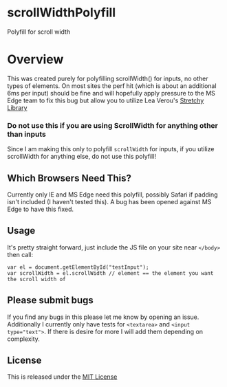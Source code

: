 # scrollWidthPolyfill
Polyfill for scroll width

Overview
==================
This was created purely for polyfilling scrollWidth() for inputs, no other types of elements. On most sites the perf hit (which is about an additional 6ms per input) should be fine and will hopefully apply pressure to the MS Edge team to fix this bug but allow you to utilize Lea Verou's [Stretchy Library](http://leaverou.github.io/stretchy/)

### Do not use this if you are using ScrollWidth for anything other than inputs

Since I am making this only to polyfill `scrollWidth` for inputs, if you utilize scrollWidth for anything else, do not use this polyfill!

Which Browsers Need This?
------------------
Currently only IE and MS Edge need this polyfill, possibly Safari if padding isn't included (I haven't tested this). A bug has been opened against MS Edge to have this fixed.

Usage
------------------
It's pretty straight forward, just include the JS file on your site near `</body>` then call:

    var el = document.getElementById("testInput");
    var scrollWidth = el.scrollWidth // element == the element you want the scroll width of
	
Please submit bugs
------------------
If you find any bugs in this please let me know by opening an issue. Additionally I currently only have tests for `<textarea>` and `<input type="text">`. If there is desire for more I will add them depending on complexity.

License
------------------
This is released under the [MIT License](http://opensource.org/licenses/MIT)